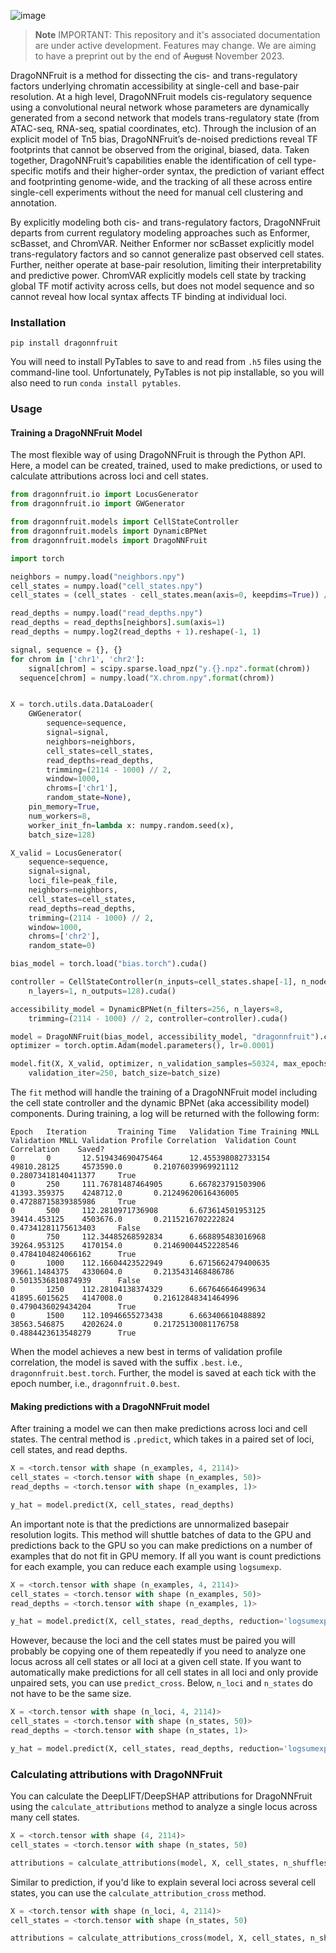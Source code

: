 ![image](https://github.com/jmschrei/dragonnfruit/assets/3916816/10f835ca-8feb-43fd-84d8-630d8018379c)

> **Note**
> IMPORTANT: This repository and it's associated documentation are under active development. Features may change. We are aiming to have a preprint out by the end of <s>August</s> November 2023. 

DragoNNFruit is a method for dissecting the cis- and trans-regulatory factors underlying chromatin accessibility at single-cell and base-pair resolution. At a high level, DragoNNFruit models cis-regulatory sequence using a convolutional neural network whose parameters are dynamically generated from a second network that models trans-regulatory state (from ATAC-seq, RNA-seq, spatial coordinates, etc). Through the inclusion of an explicit model of Tn5 bias, DragoNNFruit’s de-noised predictions reveal TF footprints that cannot be observed from the original, biased, data. Taken together, DragoNNFruit’s capabilities enable the identification of cell type-specific motifs and their higher-order syntax, the prediction of variant effect and footprinting genome-wide, and the tracking of all these across entire single-cell experiments without the need for manual cell clustering and annotation.

By explicitly modeling both cis- and trans-regulatory factors, DragoNNFruit departs from current regulatory modeling approaches such as Enformer, scBasset, and ChromVAR. Neither Enformer nor scBasset explicitly model trans-regulatory factors and so cannot generalize past observed cell states. Further, neither operate at base-pair resolution, limiting their interpretability and predictive power. ChromVAR explicitly models cell state by tracking global TF motif activity across cells, but does not model sequence and so cannot reveal how local syntax affects TF binding at individual loci.

### Installation

`pip install dragonnfruit`

You will need to install PyTables to save to and read from `.h5` files using the command-line tool. Unfortunately, PyTables is not pip installable, so you will also need to run `conda install pytables`. 

### Usage

#### Training a DragoNNFruit Model

The most flexible way of using DragoNNFruit is through the Python API. Here, a model can be created, trained, used to make predictions, or used to calculate attributions across loci and cell states. 

```python
from dragonnfruit.io import LocusGenerator
from dragonnfruit.io import GWGenerator

from dragonnfruit.models import CellStateController
from dragonnfruit.models import DynamicBPNet
from dragonnfruit.models import DragoNNFruit

import torch

neighbors = numpy.load("neighbors.npy")
cell_states = numpy.load("cell_states.npy")
cell_states = (cell_states - cell_states.mean(axis=0, keepdims=True)) / cell_states.std(axis=0, keepdims=True)

read_depths = numpy.load("read_depths.npy")
read_depths = read_depths[neighbors].sum(axis=1)
read_depths = numpy.log2(read_depths + 1).reshape(-1, 1)

signal, sequence = {}, {}
for chrom in ['chr1', 'chr2']:
	signal[chrom] = scipy.sparse.load_npz("y.{}.npz".format(chrom))
  sequence[chrom] = numpy.load("X.chrom.npy".format(chrom))


X = torch.utils.data.DataLoader(
	GWGenerator(
		sequence=sequence,
		signal=signal,
		neighbors=neighbors,
		cell_states=cell_states,
		read_depths=read_depths,
		trimming=(2114 - 1000) // 2, 
		window=1000, 
		chroms=['chr1'],
		random_state=None),
	pin_memory=True, 
	num_workers=8,
	worker_init_fn=lambda x: numpy.random.seed(x),
	batch_size=128)

X_valid = LocusGenerator(
	sequence=sequence,
	signal=signal,
	loci_file=peak_file,
	neighbors=neighbors,
	cell_states=cell_states,
	read_depths=read_depths,
	trimming=(2114 - 1000) // 2, 
	window=1000,
	chroms=['chr2'],
	random_state=0)

bias_model = torch.load("bias.torch").cuda()

controller = CellStateController(n_inputs=cell_states.shape[-1], n_nodes=1024, 
	n_layers=1, n_outputs=128).cuda()

accessibility_model = DynamicBPNet(n_filters=256, n_layers=8,
	trimming=(2114 - 1000) // 2, controller=controller).cuda()

model = DragoNNFruit(bias_model, accessibility_model, "dragonnfruit").cuda()
optimizer = torch.optim.Adam(model.parameters(), lr=0.0001)

model.fit(X, X_valid, optimizer, n_validation_samples=50324, max_epochs=100, 
	validation_iter=250, batch_size=batch_size)
```

The `fit` method will handle the training of a DragoNNFruit model including the cell state controller and the dynamic BPNet (aka accessibility model) components. During training, a log will be returned with the following form: 

```
Epoch   Iteration       Training Time   Validation Time Training MNLL   Validation MNLL Validation Profile Correlation  Validation Count Correlation    Saved?
0       0       12.519434690475464      12.455398082733154      49810.28125     4573590.0       0.21076039969921112     0.28073418140411377     True
0       250     111.76781487464905      6.667823791503906       41393.359375    4248712.0       0.21249620616436005     0.47288715839385986     True
0       500     112.2810971736908       6.673614501953125       39414.453125    4503676.0       0.2115216702222824      0.47341281175613403     False
0       750     112.34485268592834      6.668895483016968       39264.953125    4170154.0       0.21469004452228546     0.4784104824066162      True
0       1000    112.16604423522949      6.6715662479400635      39661.1484375   4330604.0       0.2135431468486786      0.5013536810874939      False
0       1250    112.28104138374329      6.667646646499634       41895.6015625   4147008.0       0.21612848341464996     0.4790436029434204      True
0       1500    112.10946655273438      6.663406610488892       38563.546875    4202624.0       0.21725130081176758     0.4884423613548279      True
```

When the model achieves a new best in terms of validation profile correlation, the model is saved with the suffix `.best`. i.e., `dragonnfruit.best.torch`. Further, the model is saved at each tick with the epoch number, i.e., `dragonnfruit.0.best`. 

#### Making predictions with a DragoNNFruit model

After training a model we can then make predictions across loci and cell states. The central method is `.predict`, which takes in a paired set of loci, cell states, and read depths.

```python
X = <torch.tensor with shape (n_examples, 4, 2114)>
cell_states = <torch.tensor with shape (n_examples, 50)>
read_depths = <torch.tensor with shape (n_examples, 1)>

y_hat = model.predict(X, cell_states, read_depths)
```

An important note is that the predictions are unnormalized basepair resolution logits. This method will shuttle batches of data to the GPU and predictions back to the GPU so you can make predictions on a number of examples that do not fit in GPU memory. If all you want is count predictions for each example, you can reduce each example using `logsumexp`.

```python
X = <torch.tensor with shape (n_examples, 4, 2114)>
cell_states = <torch.tensor with shape (n_examples, 50)>
read_depths = <torch.tensor with shape (n_examples, 1)>

y_hat = model.predict(X, cell_states, read_depths, reduction='logsumexp')
```

However, because the loci and the cell states must be paired you will probably be copying one of them repeatedly if you need to analyze one locus across all cell states or all loci at a given cell state. If you want to automatically make predictions for all cell states in all loci and only provide unpaired sets, you can use `predict_cross`. Below, `n_loci` and `n_states` do not have to be the same size.

```python
X = <torch.tensor with shape (n_loci, 4, 2114)>
cell_states = <torch.tensor with shape (n_states, 50)>
read_depths = <torch.tensor with shape (n_states, 1)>

y_hat = model.predict(X, cell_states, read_depths, reduction='logsumexp')
```

### Calculating attributions with DragoNNFruit

You can calculate the DeepLIFT/DeepSHAP attributions for DragoNNFruit using the `calculate_attributions` method to analyze a single locus across many cell states.

```python
X = <torch.tensor with shape (4, 2114)>
cell_states = <torch.tensor with shape (n_states, 50)

attributions = calculate_attributions(model, X, cell_states, n_shuffles=10, batch_size=8)
```

Similar to prediction, if you'd like to explain several loci across several cell states, you can use the `calculate_attribution_cross` method.

```python
X = <torch.tensor with shape (n_loci, 4, 2114)>
cell_states = <torch.tensor with shape (n_states, 50)

attributions = calculate_attributions_cross(model, X, cell_states, n_shuffles=10, batch_size=8)
```
